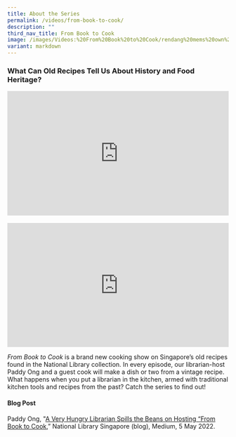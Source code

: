 ```yaml
---
title: About the Series
permalink: /videos/from-book-to-cook/
description: ""
third_nav_title: From Book to Cook
image: /images/Videos:%20From%20Book%20to%20Cook/rendang%20mems%20own%20cookery%20book.png
variant: markdown
---
```

### What Can Old Recipes Tell  Us About History and Food Heritage?


<style>.embed-container {position: relative; padding-bottom: 56.25%; height: 0; overflow: hidden; max-width: 100%; } .embed-container iframe, .embed-container object, .embed-container embed { position: absolute; top: 0; left: 0; width: 100%; height: 100%; }</style><div class="embed-container"><iframe src="https://www.youtube.com/embed/_boIhBT9x_0" frameborder="0" allowfullscreen=""></iframe></div><br>

<style>.embed-container {position: relative; padding-bottom: 56.25%; height: 0; overflow: hidden; max-width: 100%; } .embed-container iframe, .embed-container object, .embed-container embed { position: absolute; top: 0; left: 0; width: 100%; height: 100%; }</style><div class="embed-container"><iframe src="https://www.youtube.com/embed/uC0Y6sIeImU" frameborder="0" allowfullscreen=""></iframe></div> 

<i>From Book to Cook</i> is a brand new cooking show on Singapore’s old recipes found in the National Library collection. In every episode, our librarian-host Paddy Ong and a guest cook will make a dish or two from a vintage recipe. What happens when you put a librarian in the kitchen, armed with traditional kitchen tools and recipes from the past? Catch the series to find out!

#### **Blog Post**
Paddy Ong, "[A Very Hungry Librarian Spills the Beans on Hosting “From Book to Cook](https://medium.com/the-national-library-blog/a-very-hungry-librarian-spills-the-beans-on-hosting-from-book-to-cook-44cfdba091ef),” National Library Singapore (blog), Medium, 5 May 2022.